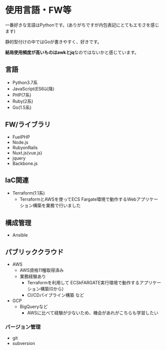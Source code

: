 # 使用言語・FW等

一番好きな言語はPythonです。(ありがちですが内包表記にとてもエモさを感じます)

静的型付けの中ではGoが書きやすく、好きです。

**結局使用頻度が高いものはawkとjq**なのではないかと感じています。

## 言語
- Python3.7系
- JavaScript(ES6以降)
- PHP(7系)
- Ruby(2系)
- Go(1.5系)

## FW/ライブラリ
- FuelPHP
- Node.js
- RubyonRails
- Nuxt.js(vue.js)
- jquery
- Backbone.js

## IaC関連

- Terraform(1.1系)
  - TerraformとAWSを使ってECS Fargate環境で動作するWebアプリケーション構築を業務で行いました

## 構成管理
- Ansible


## パブリッククラウド
- AWS
  - AWS資格11種取得済み
  - 業務経験あり
    -  Terraformを利用して ECSkFARGATE実行環境で動作するアプリケーション構築(0から)
    -  CI/CDパイプライン構築 など
- GCP
  - BigQueryなど
    - AWSに比べて経験が少ないため、機会があれがこちらも学習したい

### バージョン管理
- git
- subversion
